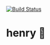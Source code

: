 [![Build Status](https://travis-ci.org/smendoza787/henry.svg?branch=master)](https://travis-ci.org/smendoza787/henry)

# henry :dog:
